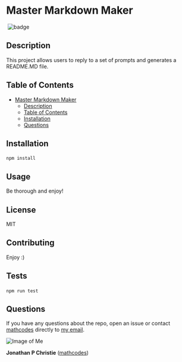 
# Master Markdown Maker
​
![badge](https://img.shields.io/badge/License-MIT-orange)
​
## Description
This project allows users to reply to a set of prompts and generates a README.MD file.
​
## Table of Contents
- [Master Markdown Maker](#master-markdown-maker)
  - [Description](#description)
  - [Table of Contents](#table-of-contents)
  - [Installation](#installation)
  - [Questions](#questions)
 
## Installation
``` npm install ``` 
​
## Usage
Be thorough and enjoy!
​
## License
MIT
​
## Contributing
Enjoy :)
​
## Tests
``` npm run test ```
​
## Questions


If you have any questions about the repo, open an issue or contact [mathcodes](https://github.com/mathcodes) directly to <a href="mailto :jonpchristie@gmail.com">my email</a>.



![Image of Me](https://avatars0.githubusercontent.com/u/17928947?v=4)

__Jonathan P Christie__ ([mathcodes](https://github.com/mathcodes))
